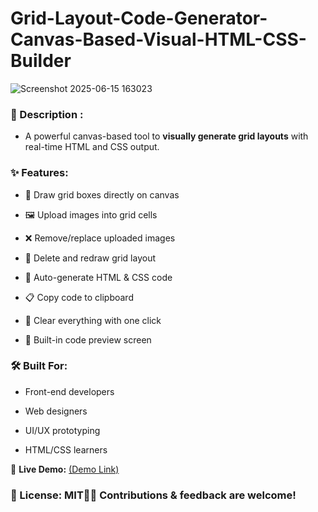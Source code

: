 # Grid-Layout-Code-Generator-Canvas-Based-Visual-HTML-CSS-Builder

![Screenshot 2025-06-15 163023](https://github.com/user-attachments/assets/3e6d0f63-9db9-4f05-95ea-b890992194c6)

### 📄 Description : 
*   A powerful canvas-based tool to **visually generate grid layouts** with real-time HTML and CSS output.

### ✨ Features:

*   📐 Draw grid boxes directly on canvas
    
*   🖼 Upload images into grid cells
    
*   ❌ Remove/replace uploaded images
    
*   🔄 Delete and redraw grid layout
    
*   📄 Auto-generate HTML & CSS code
    
*   📋 Copy code to clipboard
    
*   🧹 Clear everything with one click
    
*   🎨 Built-in code preview screen
    

### 🛠 Built For:

*   Front-end developers
    
*   Web designers
    
*   UI/UX prototyping
    
*   HTML/CSS learners
    

🔗 **Live Demo:** [(Demo Link)](https://jahanzaibali786.github.io/-Grid-Layout-Code-Generator-Canvas-Based-Visual-HTML-CSS-Builder/) 
### 📂 License: MIT👨‍💻 Contributions & feedback are welcome!
